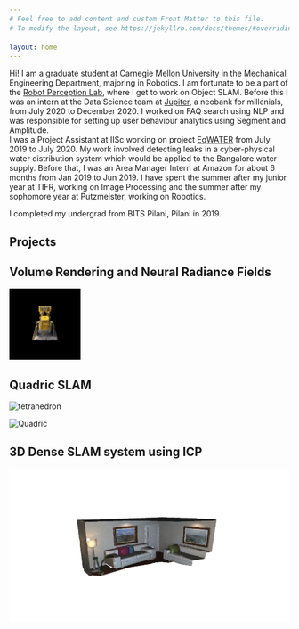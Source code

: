```yaml
---
# Feel free to add content and custom Front Matter to this file.
# To modify the layout, see https://jekyllrb.com/docs/themes/#overriding-theme-defaults

layout: home
---
```

Hi! I am a graduate student at Carnegie Mellon University in the Mechanical Engineering Department, majoring in Robotics. I am fortunate to be a part of the [Robot Perception Lab](https://rpl.ri.cmu.edu/), where I get to work on Object SLAM. 
Before this I was an intern at the Data Science team at [Jupiter](https://jupiter.money/), a neobank for millenials, from July 2020 to December 2020. I worked on FAQ search using NLP and was responsible for setting up user behaviour analytics using Segment and Amplitude.  
I was a Project Assistant at IISc working on project [EqWATER](https://imprint-india.org/intelligent-water-supply-network-monitoring-and-control-for-equitable-distribution-of-water-within-a-mega-city-eqwater) from July 2019 to July 2020. My work involved detecting leaks in a cyber-physical water distribution system which would be applied to the Bangalore water supply. Before that, I was an Area Manager Intern at Amazon for about 6 months from Jan 2019 to Jun 2019. I have spent the summer after my junior year at TIFR, working on Image Processing and the summer after my sophomore year at Putzmeister, working on Robotics.

I completed my undergrad from BITS Pilani, Pilani in 2019.

## Projects

## Volume Rendering and Neural Radiance Fields
![Spiral Rendering of Part 3](assets/images/part_3.gif)


## Quadric SLAM
![tetrahedron](assests/images/tetrahedron_gif.gif)


![Quadric](assests/images/quadric.gif)



## 3D Dense SLAM system using ICP
![ICP](assets/images/ICP.png)

[<i class="fab fa-linkedin fa-5x"></i>](https://in.linkedin.com/in/samiran-gode-901941178) [<i class="fab fa-github fa-5x"></i>](https://github.com/samirangode)







